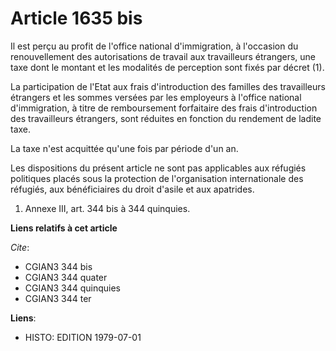 # Article 1635 bis

Il est perçu au profit de l'office national d'immigration, à l'occasion du renouvellement des autorisations de travail aux
travailleurs étrangers, une taxe dont le montant et les modalités de perception sont fixés par décret (1).

La participation de l'Etat aux frais d'introduction des familles des travailleurs étrangers et les sommes versées par les
employeurs à l'office national d'immigration, à titre de remboursement forfaitaire des frais d'introduction des travailleurs
étrangers, sont réduites en fonction du rendement de ladite taxe.

La taxe n'est acquittée qu'une fois par période d'un an.

Les dispositions du présent article ne sont pas applicables aux réfugiés politiques placés sous la protection de
l'organisation internationale des réfugiés, aux bénéficiaires du droit d'asile et aux apatrides.

1) Annexe III, art. 344 bis à 344 quinquies.

**Liens relatifs à cet article**

_Cite_:

  - CGIAN3 344 bis
  - CGIAN3 344 quater
  - CGIAN3 344 quinquies
  - CGIAN3 344 ter

**Liens**:

  - HISTO: EDITION 1979-07-01
